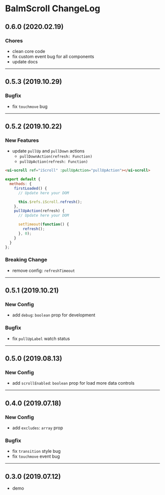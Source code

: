 # BalmScroll ChangeLog

## 0.6.0 (2020.02.19)

### Chores

- clean core code
- fix custom event bug for all components
- update docs

---

## 0.5.3 (2019.10.29)

### Bugfix

- fix `touchmove` bug

---

## 0.5.2 (2019.10.22)

### New Features

- update `pullUp` and `pullDown` actions
  - `pullDownAction(refresh: Function)`
  - `pullUpAction(refresh: Function)`

```html
<ui-scroll ref="iScroll" :pullUpAction="pullUpAction"></ui-scroll>
```

```js
export default {
  methods: {
    firstLoaded() {
      // Update here your DOM

      this.$refs.iScroll.refresh();
    },
    pullUpAction(refresh) {
      // Update here your DOM

      setTimeout(function() {
        refresh();
      }, 0);
    }
  }
};
```

### Breaking Change

- remove config: `refreshTimeout`

---

## 0.5.1 (2019.10.21)

### New Config

- add `debug`: `boolean` prop for development

### Bugfix

- fix `pullUpLabel` watch status

---

## 0.5.0 (2019.08.13)

### New Config

- add `scrollEnabled`: `boolean` prop for load more data controls

---

## 0.4.0 (2019.07.18)

### New Config

- add `excludes`: `array` prop

### Bugfix

- fix `transition` style bug
- fix `touchmove` event bug

---

## 0.3.0 (2019.07.12)

- demo
